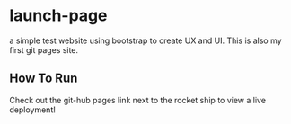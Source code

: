 # launch-page
a simple test website using bootstrap to create UX and UI. This is also my first git pages site.

## How To Run
Check out the git-hub pages link next to the rocket ship to view a live deployment!
